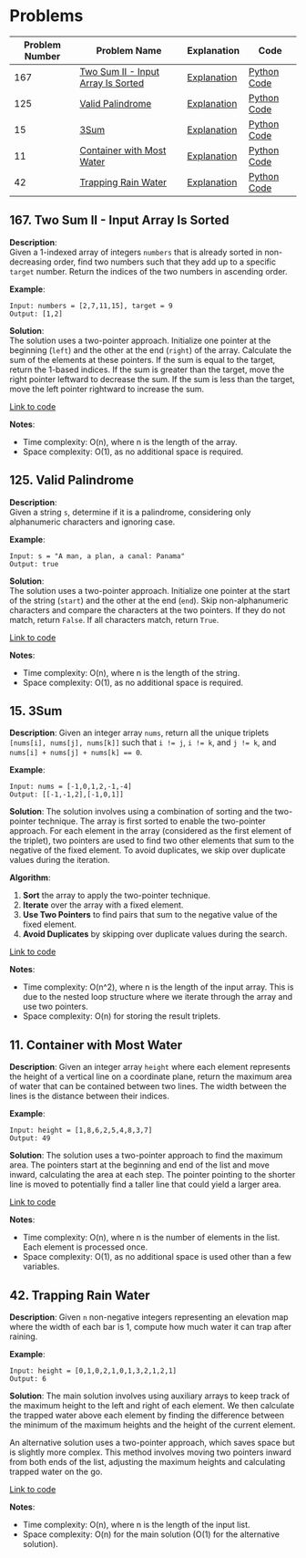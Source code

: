 # Problems

| Problem Number | Problem Name                             | Explanation                                    | Code                                      |
|----------------|------------------------------------------|------------------------------------------------|-------------------------------------------|
| 167            | [Two Sum II - Input Array Is Sorted](#167-two-sum-ii-input-array-is-sorted) | [Explanation](#167-two-sum-ii-input-array-is-sorted) | [Python Code](./167_two_sum_ii.py) |
| 125            | [Valid Palindrome](#125-valid-palindrome)    | [Explanation](#125-valid-palindrome)          | [Python Code](./125_valid_palindrome.py)  |
| 15             | [3Sum](#15-3sum)                               | [Explanation](#15-3sum)                       | [Python Code](./015_3sum.py)               |
| 11             | [Container with Most Water](#11-container-with-most-water) | [Explanation](#11-container-with-most-water) | [Python Code](./011_container_with_most_water.py) |
| 42             | [Trapping Rain Water](#42-trapping-rain-water) | [Explanation](#42-trapping-rain-water)       | [Python Code](./042_trapping_rain_water.py)      |

## 167. Two Sum II - Input Array Is Sorted

**Description**:  
Given a 1-indexed array of integers `numbers` that is already sorted in non-decreasing order, find two numbers such that they add up to a specific `target` number. Return the indices of the two numbers in ascending order.

**Example**:
```plaintext
Input: numbers = [2,7,11,15], target = 9
Output: [1,2]
```

**Solution**:  
The solution uses a two-pointer approach. Initialize one pointer at the beginning (`left`) and the other at the end (`right`) of the array. Calculate the sum of the elements at these pointers. If the sum is equal to the target, return the 1-based indices. If the sum is greater than the target, move the right pointer leftward to decrease the sum. If the sum is less than the target, move the left pointer rightward to increase the sum.

[Link to code](167_two_sum_ii.py)

**Notes**:
- Time complexity: O(n), where n is the length of the array.
- Space complexity: O(1), as no additional space is required.

## 125. Valid Palindrome

**Description**:  
Given a string `s`, determine if it is a palindrome, considering only alphanumeric characters and ignoring case.

**Example**:
```plaintext
Input: s = "A man, a plan, a canal: Panama"
Output: true
```

**Solution**:  
The solution uses a two-pointer approach. Initialize one pointer at the start of the string (`start`) and the other at the end (`end`). Skip non-alphanumeric characters and compare the characters at the two pointers. If they do not match, return `False`. If all characters match, return `True`.

[Link to code](125_valid_palindrome.py)

**Notes**:
- Time complexity: O(n), where n is the length of the string.
- Space complexity: O(1), as no additional space is required.

## 15. 3Sum

**Description**:
Given an integer array `nums`, return all the unique triplets `[nums[i], nums[j], nums[k]]` such that `i != j`, `i != k`, and `j != k`, and `nums[i] + nums[j] + nums[k] == 0`. 

**Example**:
```plaintext
Input: nums = [-1,0,1,2,-1,-4]
Output: [[-1,-1,2],[-1,0,1]]
```

**Solution**:
The solution involves using a combination of sorting and the two-pointer technique. The array is first sorted to enable the two-pointer approach. For each element in the array (considered as the first element of the triplet), two pointers are used to find two other elements that sum to the negative of the fixed element. To avoid duplicates, we skip over duplicate values during the iteration.

**Algorithm**:
1. **Sort** the array to apply the two-pointer technique.
2. **Iterate** over the array with a fixed element.
3. **Use Two Pointers** to find pairs that sum to the negative value of the fixed element.
4. **Avoid Duplicates** by skipping over duplicate values during the search.

[Link to code](./015_3sum.py)

**Notes**:
- Time complexity: O(n^2), where n is the length of the input array. This is due to the nested loop structure where we iterate through the array and use two pointers.
- Space complexity: O(n) for storing the result triplets.

## 11. Container with Most Water

**Description**:
Given an integer array `height` where each element represents the height of a vertical line on a coordinate plane, return the maximum area of water that can be contained between two lines. The width between the lines is the distance between their indices.

**Example**:
```plaintext
Input: height = [1,8,6,2,5,4,8,3,7]
Output: 49
```

**Solution**:
The solution uses a two-pointer approach to find the maximum area. The pointers start at the beginning and end of the list and move inward, calculating the area at each step. The pointer pointing to the shorter line is moved to potentially find a taller line that could yield a larger area.

[Link to code](./011_container_with_most_water.py)

**Notes**:
- Time complexity: O(n), where n is the number of elements in the list. Each element is processed once.
- Space complexity: O(1), as no additional space is used other than a few variables.

## 42. Trapping Rain Water

**Description**:
Given `n` non-negative integers representing an elevation map where the width of each bar is 1, compute how much water it can trap after raining.

**Example**:
```plaintext
Input: height = [0,1,0,2,1,0,1,3,2,1,2,1]
Output: 6
```

**Solution**:
The main solution involves using auxiliary arrays to keep track of the maximum height to the left and right of each element. We then calculate the trapped water above each element by finding the difference between the minimum of the maximum heights and the height of the current element.

An alternative solution uses a two-pointer approach, which saves space but is slightly more complex. This method involves moving two pointers inward from both ends of the list, adjusting the maximum heights and calculating trapped water on the go.

[Link to code](042_trapping_rain_water.py)

**Notes**:
- Time complexity: O(n), where n is the length of the input list.
- Space complexity: O(n) for the main solution (O(1) for the alternative solution).